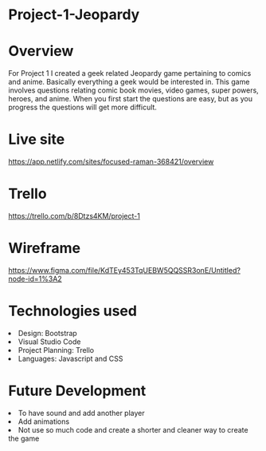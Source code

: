 # Project-1-Jeopardy
# Overview
For Project 1 I created a geek related Jeopardy game pertaining to comics and anime. Basically everything a geek would be interested in. This game involves questions relating comic book movies, video games, super powers, heroes, and anime. When you first start the questions are easy, but as you progress the questions will get more difficult. 

# Live site  
https://app.netlify.com/sites/focused-raman-368421/overview

# Trello 
https://trello.com/b/8Dtzs4KM/project-1

# Wireframe
https://www.figma.com/file/KdTEy453TqUEBW5QQSSR3onE/Untitled?node-id=1%3A2

# Technologies used
<li>Design: Bootstrap</li>
<li>Visual Studio Code</li>
<li>Project Planning: Trello</li>  
<li>Languages: Javascript and CSS</li>

# Future Development

<li>To have sound and add another player</li>
<li> Add animations</li>
<li>Not use so much code and create a shorter and cleaner way to create the game</li>


